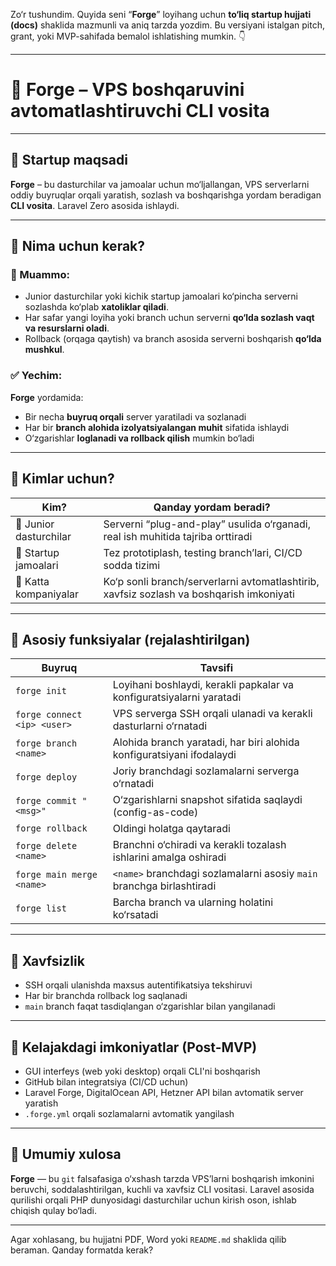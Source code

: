 Zo‘r tushundim. Quyida seni “**Forge**” loyihang uchun **to‘liq startup hujjati (docs)** shaklida mazmunli va aniq tarzda yozdim. Bu versiyani istalgan pitch, grant, yoki MVP-sahifada bemalol ishlatishing mumkin. 👇

---

# 🧱 **Forge – VPS boshqaruvini avtomatlashtiruvchi CLI vosita**

---

## 🚀 Startup maqsadi

**Forge** – bu dasturchilar va jamoalar uchun mo‘ljallangan, VPS serverlarni oddiy buyruqlar orqali yaratish, sozlash va boshqarishga yordam beradigan **CLI vosita**. Laravel Zero asosida ishlaydi.

---

## 🎯 Nima uchun kerak?

### 🧩 Muammo:

* Junior dasturchilar yoki kichik startup jamoalari ko‘pincha serverni sozlashda ko‘plab **xatoliklar qiladi**.
* Har safar yangi loyiha yoki branch uchun serverni **qo‘lda sozlash vaqt va resurslarni oladi**.
* Rollback (orqaga qaytish) va branch asosida serverni boshqarish **qo‘lda mushkul**.

### ✅ Yechim:

**Forge** yordamida:

* Bir necha **buyruq orqali** server yaratiladi va sozlanadi
* Har bir **branch alohida izolyatsiyalangan muhit** sifatida ishlaydi
* O‘zgarishlar **loglanadi va rollback qilish** mumkin bo‘ladi

---

## 👥 Kimlar uchun?

| Kim?                   | Qanday yordam beradi?                                                                    |
| ---------------------- | ---------------------------------------------------------------------------------------- |
| 👶 Junior dasturchilar | Serverni “plug-and-play” usulida o‘rganadi, real ish muhitida tajriba orttiradi          |
| 🚀 Startup jamoalari   | Tez prototiplash, testing branch’lari, CI/CD sodda tizimi                                |
| 🏢 Katta kompaniyalar  | Ko‘p sonli branch/serverlarni avtomatlashtirib, xavfsiz sozlash va boshqarish imkoniyati |

---

## 🧠 Asosiy funksiyalar (rejalashtirilgan)

| Buyruq                      | Tavsifi                                                               |
| --------------------------- | --------------------------------------------------------------------- |
| `forge init`                | Loyihani boshlaydi, kerakli papkalar va konfiguratsiyalarni yaratadi  |
| `forge connect <ip> <user>` | VPS serverga SSH orqali ulanadi va kerakli dasturlarni o‘rnatadi      |
| `forge branch <name>`       | Alohida branch yaratadi, har biri alohida konfiguratsiyani ifodalaydi |
| `forge deploy`              | Joriy branchdagi sozlamalarni serverga o‘rnatadi                      |
| `forge commit "<msg>"`      | O‘zgarishlarni snapshot sifatida saqlaydi (config-as-code)            |
| `forge rollback`            | Oldingi holatga qaytaradi                                             |
| `forge delete <name>`       | Branchni o‘chiradi va kerakli tozalash ishlarini amalga oshiradi      |
| `forge main merge <name>`   | `<name>` branchdagi sozlamalarni asosiy `main` branchga birlashtiradi |
| `forge list`                | Barcha branch va ularning holatini ko‘rsatadi                         |

---

## 🔐 Xavfsizlik

* SSH orqali ulanishda maxsus autentifikatsiya tekshiruvi
* Har bir branchda rollback log saqlanadi
* `main` branch faqat tasdiqlangan o‘zgarishlar bilan yangilanadi

---

## 🔮 Kelajakdagi imkoniyatlar (Post-MVP)

* GUI interfeys (web yoki desktop) orqali CLI'ni boshqarish
* GitHub bilan integratsiya (CI/CD uchun)
* Laravel Forge, DigitalOcean API, Hetzner API bilan avtomatik server yaratish
* `.forge.yml` orqali sozlamalarni avtomatik yangilash

---

## 📌 Umumiy xulosa

**Forge** — bu `git` falsafasiga o‘xshash tarzda VPS’larni boshqarish imkonini beruvchi, soddalashtirilgan, kuchli va xavfsiz CLI vositasi. Laravel asosida qurilishi orqali PHP dunyosidagi dasturchilar uchun kirish oson, ishlab chiqish qulay bo‘ladi.

---

Agar xohlasang, bu hujjatni PDF, Word yoki `README.md` shaklida qilib beraman. Qanday formatda kerak?
